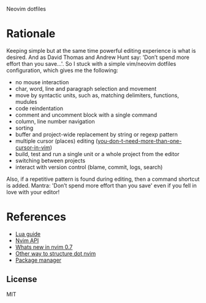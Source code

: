 Neovim dotfiles

# Rationale

Keeping simple but at the same time powerful editing experience is what is
desired. And as David Thomas and Andrew Hunt say: 'Don’t spend more effort than
you save...'. So I stuck with a simple vim/neovim dotfiles configuration, which
gives me the following:

-   no mouse interaction
-   char, word, line and paragraph selection and movement
-   move by syntactic units, such as, matching delimiters, functions, mudules
-   code reindentation
-   comment and uncomment block with a single command
-   column, line number navigation
-   sorting
-   buffer and project-wide replacement by string or regexp pattern
-   multiple cursor (places) editing ([you-don-t-need-more-than-one-cursor-in-vim](https://medium.com/@schtoeffel/you-don-t-need-more-than-one-cursor-in-vim-2c44117d51db))
-   build, test and run a single unit or a whole project from the editor
-   switching between projects
-   interact with version control (blame, commit, logs, search)

Also, if a repetitive pattern is found during editing, then a command shortcut
is added. Mantra: 'Don’t spend more effort than you save' even if you fell in
love with your editor!

# References

-   [Lua guide](https://github.com/nanotee/nvim-lua-guide)
-   [Nvim API](https://neovim.io/doc/user/api.html)
-   [Whats new in nvim 0.7](https://gpanders.com/blog/whats-new-in-neovim-0-7)
-   [Other way to structure dot nvim](https://github.com/glepnir/nvim)
-   [Package manager](https://github.com/wbthomason/packer.nvim)

## License

MIT
